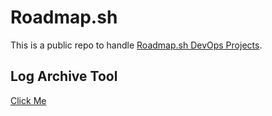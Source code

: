 # Roadmap.sh

This is a public repo to handle [Roadmap.sh DevOps Projects](https://roadmap.sh/devops/projects).

## Log Archive Tool

[Click Me](https://roadmap.sh/projects/log-archive-tool)

